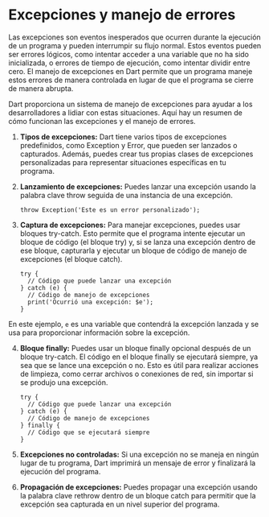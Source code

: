 # Excepciones y manejo de errores
Las excepciones son eventos inesperados que ocurren durante la ejecución de un programa y pueden interrumpir su flujo normal. Estos eventos pueden ser errores lógicos, como intentar acceder a una variable que no ha sido inicializada, o errores de tiempo de ejecución, como intentar dividir entre cero. El manejo de excepciones en Dart permite que un programa maneje estos errores de manera controlada en lugar de que el programa se cierre de manera abrupta.

Dart proporciona un sistema de manejo de excepciones para ayudar a los desarrolladores a lidiar con estas situaciones. Aquí hay un resumen de cómo funcionan las excepciones y el manejo de errores.

1. **Tipos de excepciones:** Dart tiene varios tipos de excepciones predefinidos, como Exception y Error, que pueden ser lanzados o capturados. Además, puedes crear tus propias clases de excepciones personalizadas para representar situaciones específicas en tu programa.
2. **Lanzamiento de excepciones:** Puedes lanzar una excepción usando la palabra clave throw seguida de una instancia de una excepción.

    ```
    throw Exception('Este es un error personalizado');
    ```
3. **Captura de excepciones:** Para manejar excepciones, puedes usar bloques try-catch. Esto permite que el programa intente ejecutar un bloque de código (el bloque try) y, si se lanza una excepción dentro de ese bloque, capturarla y ejecutar un bloque de código de manejo de excepciones (el bloque catch).

    ```
    try {
      // Código que puede lanzar una excepción
    } catch (e) {
      // Código de manejo de excepciones
      print('Ocurrió una excepción: $e');
    }
    ```
En este ejemplo, `e` es una variable que contendrá la excepción lanzada y se usa para proporcionar información sobre la excepción.

4. **Bloque finally:** Puedes usar un bloque finally opcional después de un bloque try-catch. El código en el bloque finally se ejecutará siempre, ya sea que se lance una excepción o no. Esto es útil para realizar acciones de limpieza, como cerrar archivos o conexiones de red, sin importar si se produjo una excepción.

   ```
   try {
     // Código que puede lanzar una excepción
   } catch (e) {
     // Código de manejo de excepciones
   } finally {
     // Código que se ejecutará siempre
   }  
   ```

5. **Excepciones no controladas:** Si una excepción no se maneja en ningún lugar de tu programa, Dart imprimirá un mensaje de error y finalizará la ejecución del programa.
6. **Propagación de excepciones:** Puedes propagar una excepción usando la palabra clave rethrow dentro de un bloque catch para permitir que la excepción sea capturada en un nivel superior del programa.
